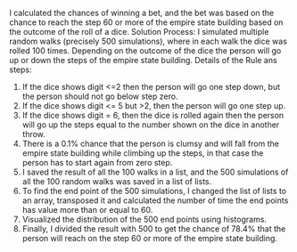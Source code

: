 I calculated the chances of winning a bet, and the bet was based on the chance to reach the step 60 or more of the empire state building based on the outcome of the roll of a dice. 
Solution Process:
I simulated multiple random walks (precisely 500 simulations), where in each walk the dice was rolled 100 times. Depending on the outcome of the dice the person will go up or down the steps of the empire state building. 
Details of the Rule ans steps:
1. If the dice shows digit <=2 then the person will go one step down, but the person should not go below step zero. 
2. If the dice shows digit <= 5 but >2, then the person will go one step up. 
3. If the dice shows digit = 6, then the dice is rolled again then the person will go up the steps equal to the number shown on the dice in another throw. 
4. There is a 0.1% chance that the person is clumsy and will fall from the empire state building while climbing up the steps, in that case the person has to start again from zero step. 
5. I saved the result of all the 100 walks in a list, and the 500 simulations of all the 100 random walks was saved in a list of lists. 
6. To find the end point of the 500 simulations, I changed the list of lists to an array, transposed it and calculated the number of time the end points has value more than or equal to 60. 
7. Visualized the distribution of the 500 end points using histograms. 
8. Finally, I divided the result with 500 to get the chance of 78.4% that the person will reach on the step 60 or more of the empire state building.
